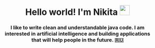 
<h1 align="center">Hello world! I'm Nikita 
<img src="https://github.com/blackcater/blackcater/raw/main/images/Hi.gif" height="32"/></h1>
<h3 align="center">I like to write clean and understandable java code. I am interested in artificial intelligence and building applications that will help people in the future. 🇷🇺</h3>

<!---
NikitaNazarjev89/NikitaNazarjev89 is a ✨ special ✨ repository because its `README.md` (this file) appears on your GitHub profile.
You can click the Preview link to take a look at your changes.
--->

